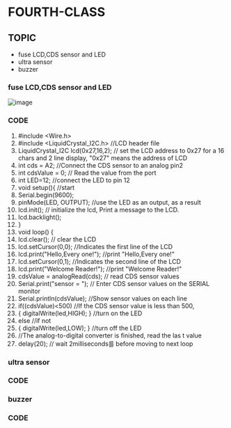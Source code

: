 # FOURTH-CLASS

## TOPIC
- fuse LCD,CDS sensor and LED
- ultra sensor
- buzzer
### fuse LCD,CDS sensor and LED
![image](https://user-images.githubusercontent.com/102523600/173247658-63ab89d1-004c-4bc3-949a-eb512e85497e.png)
### CODE
1. #include <Wire.h> 
2. #include <LiquidCrystal_I2C.h>      //LCD header file
3. LiquidCrystal_I2C lcd(0x27,16,2);      // set the LCD address to 0x27 for a 16 chars and 2 line display, "0x27" means the address of LCD
4. int cds = A2;                         //Connect the CDS sensor to an analog pin2
5. int cdsValue = 0;                     // Read the value from the port
6. int LED=12;                           //connect the LED to pin 12
7. void setup(){                          //start  
8. Serial.begin(9600);                  
9. pinMode(LED, OUTPUT);                //use the LED as an output, as a result
10. lcd.init();                         // initialize the lcd, Print a message to the LCD.
11. lcd.backlight();               
12. }                                  
13. void loop() {
14. lcd.clear();                    // clear the LCD
15. lcd.setCursor(0,0);             //Indicates the first line of the LCD 
16. lcd.print("Hello,Every one!"); //print "Hello,Every one!"
17. lcd.setCursor(0,1);            //Indicates the second line of the LCD 
18. lcd.print("Welcome Reader!");  //print "Welcome Reader!"
19. cdsValue  = analogRead(cds);   // read CDS sensor values
20. Serial.print("sensor = ");          // Enter CDS sensor values on the SERIAL monitor
21. Serial.println(cdsValue);           //Show sensor values on each line
22. if((cdsValue)<500)                   //If the CDS sensor value is less than 500,
23. { digitalWrite(led,HIGH); }          //turn on the LED
24. else                                 //if not
25. { digitalWrite(led,LOW); }           //turn off the LED
26. //The analog-to-digital converter is finished, read the las t value
27. delay(20); // wait 2milliseconds를 before moving to next loop
### ultra sensor

### CODE
### buzzer
### CODE
     
